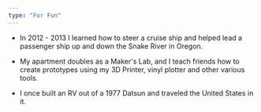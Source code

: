 ```yaml
---
type: "For Fun"
---
```

* In 2012 - 2013 I learned how to steer a cruise ship and helped lead a passenger ship up and down the Snake River in Oregon.

* My apartment doubles as a Maker's Lab, and I teach friends how to create prototypes using my 3D Printer, vinyl plotter and other various tools.

* I once built an RV out of a 1977 Datsun and traveled the United States in it.

